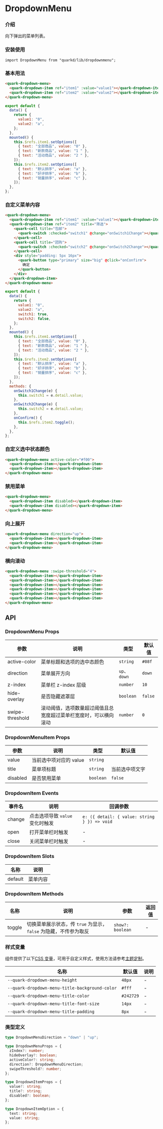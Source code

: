 # DropdownMenu

### 介绍

向下弹出的菜单列表。

### 安装使用

```tsx
import DropdownMenu from "quarkd/lib/dropdownmenu";
```

### 基本用法

```html
<quark-dropdown-menu>
  <quark-dropdown-item ref="item1" :value="value1"></quark-dropdown-item>
  <quark-dropdown-item ref="item2" :value="value2"></quark-dropdown-item>
</quark-dropdown-menu>
```

```js
export default {
  data() {
    return {
      value1: "0",
      value2: "a",
    };
  },
  mounted() {
    this.$refs.item1.setOptions([
      { text: "全部商品", value: "0" },
      { text: "新款商品", value: "1 " },
      { text: "活动商品", value: "2 " },
    ]);
    this.$refs.item2.setOptions([
      { text: "默认排序", value: "a" },
      { text: "好评排序", value: "b" },
      { text: "销量排序", value: "c" },
    ]);
  },
};
```

### 自定义菜单内容

```html
<quark-dropdown-menu>
  <quark-dropdown-item ref="item1" :value="value1"></quark-dropdown-item>
  <quark-dropdown-item ref="item2" title="筛选">
    <quark-cell title="包邮">
      <quark-switch :checked="switch1" @change="onSwitch1Change"></quark-switch>
    </quark-cell>
    <quark-cell title="团购">
      <quark-switch :checked="switch2" @change="onSwitch2Change"></quark-switch>
    </quark-cell>
    <div style="padding: 5px 16px">
      <quark-button type="primary" size="big" @click="onConfirm">
        确定
      </quark-button>
    </div>
  </quark-dropdown-item>
</quark-dropdown-menu>
```

```js
export default {
  data() {
    return {
      value1: "0",
      value2: "a",
      switch1: true,
      switch2: false,
    };
  },
  mounted() {
    this.$refs.item1.setOptions([
      { text: "全部商品", value: "0" },
      { text: "新款商品", value: "1 " },
      { text: "活动商品", value: "2 " },
    ]);
    this.$refs.item2.setOptions([
      { text: "默认排序", value: "a" },
      { text: "好评排序", value: "b" },
      { text: "销量排序", value: "c" },
    ]);
  },
  methods: {
    onSwitch1Change(e) {
      this.switch1 = e.detail.value;
    },
    onSwitch2Change(e) {
      this.switch2 = e.detail.value;
    },
    onConfirm() {
      this.$refs.item2.toggle();
    },
  },
};
```

### 自定义选中状态颜色

```html
<quark-dropdown-menu active-color="#f00">
  <quark-dropdown-item></quark-dropdown-item>
  <quark-dropdown-item></quark-dropdown-item>
</quark-dropdown-menu>
```

### 禁用菜单

```html
<quark-dropdown-menu>
  <quark-dropdown-item disabled></quark-dropdown-item>
  <quark-dropdown-item disabled></quark-dropdown-item>
</quark-dropdown-menu>
```

### 向上展开

```html
<quark-dropdown-menu direction="up">
  <quark-dropdown-item></quark-dropdown-item>
  <quark-dropdown-item></quark-dropdown-item>
</quark-dropdown-menu>
```

### 横向滚动

```html
<quark-dropdown-menu :swipe-threshold="4">
  <quark-dropdown-item></quark-dropdown-item>
  <quark-dropdown-item></quark-dropdown-item>
  <quark-dropdown-item></quark-dropdown-item>
  <quark-dropdown-item></quark-dropdown-item>
  <quark-dropdown-item></quark-dropdown-item>
  <quark-dropdown-item></quark-dropdown-item>
</quark-dropdown-menu>
```

## API

### DropdownMenu Props

| 参数            | 说明                                                             | 类型         | 默认值  |
| --------------- | ---------------------------------------------------------------- | ------------ | ------- |
| active-color    | 菜单标题和选项的选中态颜色                                       | `string`     | `#08f`  |
| direction       | 菜单展开方向                                                     | `up`、`down` | `down`  |
| z-index         | 菜单栏 z-index 层级                                              | `number`     | `10`    |
| hide-overlay    | 是否隐藏遮罩层                                                   | `boolean`    | `false` |
| swipe-threshold | 滚动阈值，选项数量超过阈值且总宽度超过菜单栏宽度时，可以横向滚动 | `number`     | `0`     |

### DropdownMenuItem Props

| 参数     | 说明                   | 类型      | 默认值         |
| -------- | ---------------------- | --------- | -------------- |
| value    | 当前选中项对应的 value | `string`  |                |
| title    | 菜单项标题             | `string`  | 当前选中项文字 |
| disabled | 是否禁用菜单           | `boolean` | `false`        |

### DropdownItem Events

| 事件名 | 说明                            | 回调参数                                     |
| ------ | ------------------------------- | -------------------------------------------- |
| change | 点击选项导致 `value` 变化时触发 | `e: ({ detail: { value: string } }) => void` |
| open   | 打开菜单栏时触发                | -                                            |
| close  | 关闭菜单栏时触发                | -                                            |

### DropdownItem Slots

| 名称    | 说明     |
| ------- | -------- |
| default | 菜单内容 |

### DropdownItem Methods

| 名称   | 说明                                                             | 参数             | 返回值 |
| ------ | ---------------------------------------------------------------- | ---------------- | ------ |
| toggle | 切换菜单展示状态，传 `true` 为显示，`false` 为隐藏，不传参为取反 | `show?: boolean` | -      |

### 样式变量

组件提供了以下[CSS 变量](https://developer.mozilla.org/zh-CN/docs/Web/CSS/Using_CSS_custom_properties)，可用于自定义样式，使用方法请参考[主题定制](#/zh-CN/guide/theme)。

| 名称                                           | 默认值    | 说明 |
| ---------------------------------------------- | --------- | ---- |
| `--quark-dropdown-menu-height`                 | `48px`    | -    |
| `--quark-dropdown-menu-title-background-color` | `#fff`    | -    |
| `--quark-dropdown-menu-title-color`            | `#242729` | -    |
| `--quark-dropdown-menu-title-font-size`        | `14px`    | -    |
| `--quark-dropdown-menu-title-padding`          | `8px`     | -    |

### 类型定义

```ts
type DropdownMenuDirection = "down" | "up";

type DropdownMenuProps = {
  zIndex?: number;
  hideOverlay?: boolean;
  activeColor?: string;
  direction?: DropdownMenuDirection;
  swipeThreshold?: number;
};

type DropdownItemProps = {
  value?: string;
  title?: string;
  disabled?: boolean;
};

type DropdownItemOption = {
  text: string;
  value: string;
};
```
